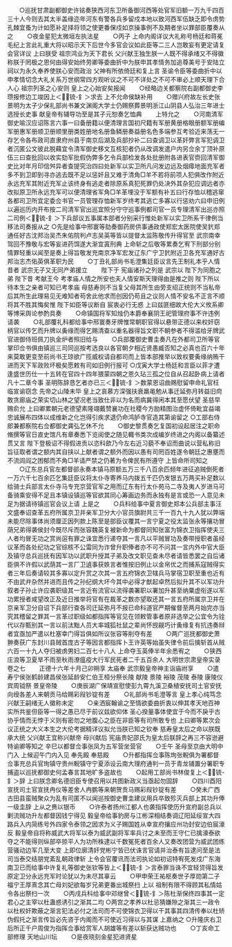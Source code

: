 <!-- { "loadSidebar": true } -->
　　○巡抚甘肃副都御史许铭奏狭西河东卫所备御河西等处官军旧额一万九千四百三十人今则去其太半盖缘迩年河东有警各兵多留戍本地以致河西军伍缺乏即令虏势孔棘宜蚤为计如愿补足择将领之使更番保戍如京操事例不及期者坐以罪部臣覆奏从之
　　○夜金星犯太微垣左执法星
　　○丙子  上命内阁详议大礼称号杨廷和蒋冕毛纪上言此礼重大将以昭示天下后世今多官会议如此臣等二三人岂敢妄有更定请复会官详议  上曰朕受  祖宗鸿业为天下君长  父兴献王独生朕一人既不得承绪又不得徽称朕于罔极之恩何由得安始终劳卿等委曲折中为朕申其孝情务加追尊美号于安陆立祠以为永久奉养使朕心安而政治  父神有所依倚廷和复上言  圣谕令臣等委曲折中以申孝情切念大礼关系万世纲常四方观听议之不可不详处之不可不审必上顺天理下合人心  祖宗列圣之心安则  皇上之心始安矣报闻
　　○经略边关都察院右副都御史李瓒报修边工竣因上＜锍-釒＞求去  上不允命侯缺补用
　　○赠兴府故左长史张景明为太子少保礼部尚书兼文渊阁大学士仍赐祭葬景明浙江山阴县人弘治三年进士选授长史事  献皇帝有辅导功至是其子元恕奏乞恤典
　　上特允之
　　○河南清军御史喻汉应诏陈言六事一曰备册籍以便清理言国初尺籍有军册黄册格眼册额军册编军册惠军册顺卫册顺里册类姓册地名册鱼鳞册奏益册名色多端参互考验近来荡无一存乞令各布政司直隶府州县于南京后湖及兵部抄补二曰查调卫以革奸弊言军犯调卫者沉匿公文彼此脱藉宜令清军御史移文互核犯者仍从改调发遣户内另佥余丁顶补原伍三曰查批回以收实劾军批假伪弊多乞令兵部检发各处批册附各进表官赍回清军御史比对年月印信舛异者查提究治四曰处新军以实卫所凡问发边远及烟瘴地面充军者多不到卫即到寻亦逃去既不足以惩奸且又难于清角□羊不若将前项人犯俱改作附近永远充军其附近充军止该终身有逃走者除原系真犯死罪仍处决外其杂犯应调远者亦改拟原卫所永远充军可以便清理省军角□羊革埋没于军额有补五曰行存恤以稽逃窜各都司卫所宜定委佥书官一员管理存恤新军岁终考其逃亡多寡以行惩劝六曰申旧例以遍巡历内开布按二司清军官出巡宜照分守守巡事例都司官一员专理清军出巡亦照二司例＜锍-釒＞下兵部议五事属本部者分别采行惟处新军以实卫所系干律例当移法司奏报从之
○先是给事中邢寰等劾奏御药房供事通政使郑宏太医院使吴釴郑通任好古沈邦治吴杰朱佑院判卢志吴英等皆以提督太监陈敬传升得官至  武宗南幸驾回不豫敬与宏等妄进药饵遂大渐宜寘刑典  上命斩之后敬等累奏乞宥下刑部分别情罪轻重以闻至是奏上得旨敬发充南京净军宏发辽东广宁卫釴附近卫各充军通好古邦治志杰佑英俱革职为民
　　○丁丑礼部尚书毛澄集廷臣议言先王制礼本乎人情昔者  武宗无子又无同产弟援立
　　陛下于  宪庙诸孙之列是  武宗以  陛下为同胞之弟  陛下昔  考献王今  考孝庙人情之所安也夫人情安斯天理得由是推之则  陛下所以待本生之亲者可知已考孝庙  母慈寿则不当复父母其所生由旁支绍正统则不当私帝后其所生此理易见无难知者苟舍此他求而创因仍苟且之议则人情不安名不正言不顺将其不胜其悔矣惟  陛下如臣等议断自  宸衷必行无惑  上曰兹匪细故大伦大义攸系卿等博采舆论参酌具奏
　　○命镇国将军知烛仍本爵奉襄阴王祀管理府事不许违例请袭
　　○礼部覆礼科都给事中邢寰奏牙牌惟常朝职官得以悬带正德以来权奸窃柄官以传乞而升牌以夤缘而得乞赐清查以重名器得旨文职不朝参者不得滥给牙牌武官进御侍班佩刀执金炉者照旧给与
　　○兵部覆御史曹圭奏凡在外都司卫所等官掌印佥书俱由镇巡三司同巡按考选良以各官朝夕相近贤愚臧否知之必真也百六十年来莫敢更变至前尚书王琼欲广揽威权请自都司而上皆本部推举以致权要夤缘纳贿干进而天下军政败坏极矣愿敕有司如旧例行报可
○戊寅大学士杨廷和言臣以菲才遭逢盛世历仕一十五转在官四十四年猥蒙四朝之恩久玷三孤之位自从召起卧病上请者凡十二章今事  圣明陈辞恳乞者亦已三＜锍-釒＞数蒙恩诏曲赐慰留申命礼官枉临宣谕窃念  先帝之山陵未毕  皇上之哀慕方深强扶衰羸黾勉从事迁延弥月转益旧疴敢贪廊庙之荣实切山林之望况老当致仕非以为名而病冀得闲本其至愿伏望  圣慈早赐俞允  上曰卿累朝元老德望素隆翊戴赞襄功在社稷今方励精图治虚怀倚毗宜益竭忠诚展布四体以成维新之化岂得引疾求退仍命鸿胪寺官造其第谕留之
○工部右侍郎兼都察院右佥都御史龚弘乞休不允
　　○御史黎贯奏乞复国初设起居注之职命脩撰等官日直史馆凡有章奏悉下览阅使之随见輙书类次成编岁终进之内阁以备纂述贯又言  陛下登极诏不得假进贡以恣科歛乃今左右近习藐不奉诏而曲说以营私称旧旨征取者谓之额内其自挟以上献者谓之额外而因以愚有司罔百姓遂令朝廷之惠壅而不流闾阎之困郁而不角□羊请严禁之仍著为令俾民有所遵守  上皆命所司知之
　　○辽东总兵官左都督郤永奏本镇马原额五万三千八百余匹频年进征追贼倒死者一万六千七百余匹乞集廷臣议将太仆寺寄养马内拨五千匹仍发银五万两买补足数以给骑士兵部言太仆寺马专充京营官军之用而辽东有行太仆苑马二寺及夷人岁进马可备骑乘安得不足且本镇设镇巡等官欲其同心筹画边务而永独有是言或恐一人意见未足为据请待镇巡官会议上请  上是之
　　○兵科给事中夏言御史郑本公兵部主事汪文盛奉诏查革五府所属京卫并亲军卫分大小官员旗尉共三千一百九十九人犹以弊端未能尽除事体尚须厘正因列款上陈至是部臣议覆其一言宁夏之役太监张永等攘功冒荫兄弟得袭侯封今既尽斥而张容魏英复被新命为都督同知张富为锦衣卫指挥使夫三人者均冒无功之赏尚逭有罪之诛宜悉行递夺其一言凡以平贼冒功及奏带授职者虽经议革而各处纪功之官综核不公雷同为诈曾升职俸者亦不可不问其一言内外中官大臣及镇守总兵巡抚有因军功以武职升授其子弟及改文职见查未尽者请皆悉罢之自后诸臣俱不许假以武荫其一言厂卫遉事获妷言者惟按旧例止以金帛优之而捕系寇贼得实者三年后奏请较其多寡以定升赏之次其一言五府锦衣卫辖兵马掌宿卫职至重也近有不由武弁杂然并进而且传之孙纪纲大坏今其中必得才猷起卓然后拟升其不以军功升叙者子孙止许应袭职级其一言近有流官以流得袭署职以署加升甚至纳粟虚衔遂以军功累授者咸望改正及近日推举将官有在裁革之数亦望取还其一言五府所属京卫并在京亲军卫分自诏下兵部行查各司迁延弥月不报已命科道官严期催督至两月始完亦当究其稽留之罪其一言革过职级如都指挥等官见在领敕管事者原非选举之公宜令为铨代以存甄别其一言以前汰黜人员大率城狐社鼠之辈尚怀觊觎巧计夤缘复有抗违奏辩者宜亟加严遣以杜塞幸门得旨俱如所议张容等削夺有差
　　○两广巡抚都御史萧翀奏获广东封川县贼首庞古子等因言都指挥卜王许英等始虽失律令前后擒斩首从贼六百一十九人夺归被虏男妇二百七十八人  上命夺玉英俸半年余悉宥之
　　○狭西庄浪等卫夏旱不雨至秋雨潦瘟疫大行军民死者二千五百余人
大明世宗肃皇帝实录卷之七
　　正德十六年十月己卯朔享  太庙奉  武宗毅皇帝神主诣庙祔享
　　○遣寿宁侯张鹤龄建昌侯张延龄安仁伯王桓分祭长陵  献陵  景陵  裕陵  茂陵  泰陵  康陵仪宾周钺祭  景皇帝陵
　　○庚辰湖广保靖宣慰使彭九霄九溪卫桑植安抚司土官安抚向绶各差人来朝贡马给赐彩叚钞锭有差
　　○礼部尚书毛澄等言  皇上孝心纯笃念  兴献王嗣绪无人徽称未定
　　○亲洒宸翰谕之至情欲委曲折衷以伸其孝天地百神实所共鉴但臣等一得之愚已尽于前议兹欲仰体  圣心揆量事体使宜于今而不戾乎古协乎情而无悖于义则有密勿之地腹心之臣在非臣等有司所敢专也  上曰卿等累次会议正统之大义本生之大伦考据精详议拟允当朕已知之钦奉  慈寿皇太后之命以朕既承大统  父兴献王宜称兴献帝  母兴献后  宪庙贵妃邵氏为皇太后朕辞之再三不容逊避特谕卿等知之  辛巳以都督佥事张凤为五军营坐营官
　　○壬午  圣母至京由大明中门入  上候迎午门内入见  奉先殿  奉慈殿
　　○升都指挥佥事陈珣张輗俱为署都督佥事充总兵官珣镇守贵州輗镇守宁夏添设云南大理府通判一员于青龙铺置分署职专捕盗以巡抚都御史何孟春言其地旷多盗故也
　　○起用工部尚书林俊复上＜锍-釒＞辞  上曰朕念卿名德旧臣专使召用以共图新政义当亟起勿固辞
　　○四川酉阳宣抚司土官宣抚冉仪等差舍人冉鹏等来朝贺贡马赐彩叚钞锭有差
　　○癸未广西古田县蛮贼聚众为乱有司匿不以闻巡按御史曹圭建议用兵卒致殄灭兵部上其功升俸一级圭辞  上从之赉以银币
　　○许泰者扬州江都人也袭指挥使历升宣府副总兵以剿流贼功升左都督因钱宁得见  毅皇帝给事豹房与江彬深相结奏调辽阳延绥宣大四路兵入内简练号外四家令泰领之因求为义子赐国姓从幸宣府攘应州功封安边伯宸濠反  毅皇帝自将称威武大将军以泰为威武副将军率兵讨之未至而王守仁已擒濠泰欲夺之不能得则纵部卒掠平人为功所株逮以千数冤死者百余人又奏改团营为威武团练营骚动边军几至大变  上即位廓清奸党彬宁皆已伏诛言官请并治泰有旨逮问至是法司当泰交结朋党紊乱朝政律斩  上令会官覆讯而法司执论如初诏特宥死发戍广东海南卫已而给事中许复礼等御史张钦等皆上＜锍-釒＞言泰罪当诛不宜轻贷得旨发原定卫分永远充军时论犹以为未尽其辜云
　　○甲申荣王祐枢奏世子厚勋第二子福宁王厚熹念其亡母刘妃欲每岁兄弟更番出城祭扫  上以  祖制有限不得顾其私情姑令各出祭扫一次
　　○丙戌兵科给事中邓继曾＜锍-釒＞陈杜渐保终四事其一定君心之主宰以杜蛊惑诱引之渐其二均
○两宫之孝养以杜忌猜嫌隙之渐其三一政令以杜权奸欺蔽之渐言犯法必付之法司而不可使锦衣卫得以干其事其四清传奉以杜矫伪假托之渐言传旨必先咨于内阁而不可使近习得以与其谋  上嘉纳之
○升隆庆右卫后所正千户周俊为指挥佥事给赏军人胡雄等有差以斩获达贼功也
　　○丁亥命工部修理  天地山川坛
　　○是夜晓刻金星犯进贤星

